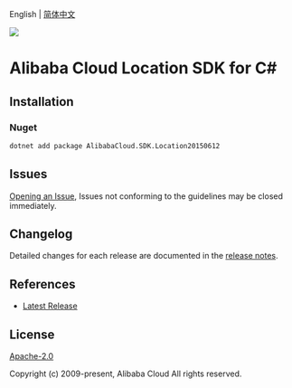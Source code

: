 English | [简体中文](README-CN.md)

![](https://aliyunsdk-pages.alicdn.com/icons/AlibabaCloud.svg)

# Alibaba Cloud Location SDK for C#

## Installation

### Nuget

```bash
dotnet add package AlibabaCloud.SDK.Location20150612
```

## Issues

[Opening an Issue](https://github.com/aliyun/alibabacloud-csharp-sdk/issues/new), Issues not conforming to the guidelines may be closed immediately.

## Changelog

Detailed changes for each release are documented in the [release notes](./ChangeLog.md).

## References

* [Latest Release](https://github.com/aliyun/alibabacloud-csharp-sdk/)

## License

[Apache-2.0](http://www.apache.org/licenses/LICENSE-2.0)

Copyright (c) 2009-present, Alibaba Cloud All rights reserved.
